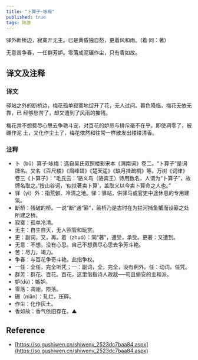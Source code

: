 ```yaml
---
title: "卜算子·咏梅"
published: true
tags: 陆游
---
```


驿外断桥边，寂寞开无主。已是黄昏独自愁，更着风和雨。(着 同：著)

无意苦争春，一任群芳妒。零落成泥碾作尘，只有香如故。

## 译文及注释

### 译文

驿站之外的断桥边，梅花孤单寂寞地绽开了花，无人过问。暮色降临，梅花无依无靠，已
经够愁苦了，却又遭到了风雨的摧残。

梅花并不想费尽心思去争艳斗宠，对百花的妒忌与排斥毫不在乎。即使凋零了，被碾作泥
土，又化作尘土了，梅花依然和往常一样散发出缕缕清香。

### 注释

- 卜（bǔ）算子·咏梅：选自吴氏双照楼影宋本《渭南词》卷二。“卜算子”是词牌名。又名《百尺楼》《眉峰碧》《楚天遥》《缺月挂疏桐》等。万树《词律》卷三《卜算子》：“毛氏云：‘骆义鸟（骆宾王）诗用数名，人谓为“卜算子”，故牌名取之。’按山谷词，‘似扶著卖卜算’，盖取义以今卖卜算命之人也。”
- 驿（yì）外：指荒僻、冷清之地。驿：驿站，供驿马或官吏中途休息的专用建筑。
- 断桥：残破的桥。一说“断”通“簖”，簖桥乃是古时在为拦河捕鱼蟹而设簖之处所建之桥。
- 寂寞：孤单冷清。
- 无主：自生自灭，无人照管和玩赏。
- 更：副词，又，再。着（zhuó）：同“著”，遭受，承受。更著：又遭到。
- 无意：不想，没有心思。自己不想费尽心思去争芳斗艳。
- 苦：尽力，竭力。
- 争春：与百花争奇斗艳。此指争权。
- 一任：全任，完全听凭；一：副词，全，完全，没有例外。任：动词，任凭。
- 群芳：群花、百花。百花，这里借指诗人政敌──苟且偷安的主和派。
- 妒(dù)：嫉妒。
- 零落：凋谢，陨落。
- 碾（niǎn）：轧烂，压碎。
- 作尘：化作灰土。
- 香如故：香气依旧存在。▲

## Reference

- [https://so.gushiwen.cn/shiwenv_2523dc7baa84.aspx](https://so.gushiwen.cn/shiwenv_2523dc7baa84.aspx)